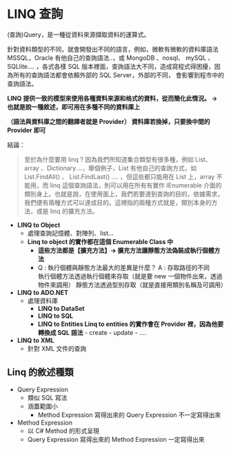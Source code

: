 # LINQ 查詢

(查詢)Query，是一種從資料來源擷取資料的運算式。

針對資料類型的不同，就會開發出不同的語言，例如，微軟有微軟的資料庫語法 MSSQL，Oracle 有他自己的查詢語法..，或 MongoDB 、nosql、 mySQL 、SQLlite…. ，各式各樣 SQL 版本裡面，查詢語法大不同，造成寫程式得困擾，因為所有的查詢語法都會依賴外部的 SQL Server，外部的不同， 會影響到程市中的查詢語法。

**LINQ 提供一致的模型來使用各種資料來源和格式的資料，從而簡化此情況。
→ 也就是說一種敘述，即可用在多種不同的資料庫上**

**（語法與資料庫之間的翻譯者就是 Provider） 資料庫若換掉，只要換中間的 Provider 即可**

結論：

> 至於為什麼要用 linq ? 因為我們所知道集合類型有很多種，例如 List、array 、Dictionary….，舉個例子，List 有他自己的查詢方式，如 List.FindAll() 、 List.FindLast() …. ，但這些都只能用在 List 上，array 不能用，而 linq 這個查詢語法，則可以用在所有有實作 IEnumerable 介面的類別身上。也就是說，在使用面上，我們若要達到查詢的目的，依據需求，我們便有兩種方式可以達成目的。這裡指的兩種方式就是，類別本身的方法，或是 linq 的擴充方法。

- **LINQ to Object**
  - 處理查詢記憶體、對陣列、list…
  - **Linq to object 的實作都在這個 Enumerable Class 中**
    - **這些方法都是【擴充方法】→ 擴充方法讓靜態方法偽裝成執行個體方法**
    - Q : 執行個體與靜態方法最大的差異是什麼？
      A : 存取路徑的不同  
      執行個體方法透過執行個體來存取（就是要 new 一個物件出來，透過物件來調用）
      靜態方法透過型別存取（就是直接用類別名稱及可調用）
- **LINQ to ADO.NET**
  - 處理資料庫
    - **LINQ to DataSet**
    - **LINQ to SQL**
    - **LINQ to Entities
      Linq to entities 的實作會在 Provider 裡，因為他要轉換成 SQL 語法** - create - update - ….
- **LINQ to XML**
  - 針對 XML 文件的查詢

## Linq 的敘述種類

- Query Expression
  - 類似 SQL 寫法
  - 涵蓋範圍小
    - Method Expression 寫得出來的 Query Expression 不一定寫得出來
- Method Expression
  - 以 C# Method 的形式呈現
  - Query Expression 寫得出來的 Method Expression 一定寫得出來
